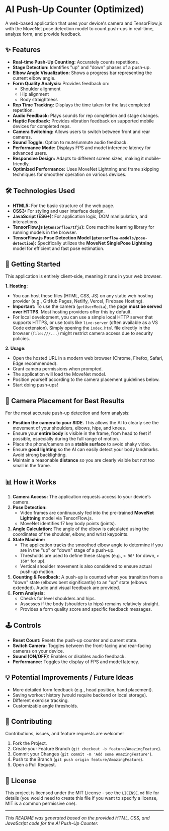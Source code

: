 # AI Push-Up Counter (Optimized)

A web-based application that uses your device's camera and TensorFlow.js with the MoveNet pose detection model to count push-ups in real-time, analyze form, and provide feedback.

## ✨ Features

*   **Real-time Push-Up Counting:** Accurately counts repetitions.
*   **Stage Detection:** Identifies "up" and "down" phases of a push-up.
*   **Elbow Angle Visualization:** Shows a progress bar representing the current elbow angle.
*   **Form Quality Analysis:** Provides feedback on:
    *   Shoulder alignment
    *   Hip alignment
    *   Body straightness
*   **Rep Time Tracking:** Displays the time taken for the last completed repetition.
*   **Audio Feedback:** Plays sounds for rep completion and stage changes.
*   **Haptic Feedback:** Provides vibration feedback on supported mobile devices for completed reps.
*   **Camera Switching:** Allows users to switch between front and rear cameras.
*   **Sound Toggle:** Option to mute/unmute audio feedback.
*   **Performance Mode:** Displays FPS and model inference latency for advanced users.
*   **Responsive Design:** Adapts to different screen sizes, making it mobile-friendly.
*   **Optimized Performance:** Uses MoveNet Lightning and frame skipping techniques for smoother operation on various devices.

## 🛠️ Technologies Used

*   **HTML5:** For the basic structure of the web page.
*   **CSS3:** For styling and user interface design.
*   **JavaScript (ES6+):** For application logic, DOM manipulation, and interactions.
*   **TensorFlow.js (`@tensorflow/tfjs`):** Core machine learning library for running models in the browser.
*   **TensorFlow.js Pose Detection Model (`@tensorflow-models/pose-detection`):** Specifically utilizes the **MoveNet SinglePose Lightning** model for efficient and fast pose estimation.

## 🚀 Getting Started

This application is entirely client-side, meaning it runs in your web browser.

**1. Hosting:**
   *   You can host these files (HTML, CSS, JS) on any static web hosting provider (e.g., GitHub Pages, Netlify, Vercel, Firebase Hosting).
   *   **Important:** To use the camera (`getUserMedia`), the page **must be served over HTTPS**. Most hosting providers offer this by default.
   *   For local development, you can use a simple local HTTP server that supports HTTPS, or use tools like `live-server` (often available as a VS Code extension). Simply opening the `index.html` file directly in the browser (`file:///...`) might restrict camera access due to security policies.

**2. Usage:**
   *   Open the hosted URL in a modern web browser (Chrome, Firefox, Safari, Edge recommended).
   *   Grant camera permissions when prompted.
   *   The application will load the MoveNet model.
   *   Position yourself according to the camera placement guidelines below.
   *   Start doing push-ups!

## 🤳 Camera Placement for Best Results

For the most accurate push-up detection and form analysis:

*   **Position the camera to your SIDE.** This allows the AI to clearly see the movement of your shoulders, elbows, hips, and knees.
*   Ensure your **entire body** is visible in the frame, from head to feet if possible, especially during the full range of motion.
*   Place the phone/camera on a **stable surface** to avoid shaky video.
*   Ensure **good lighting** so the AI can easily detect your body landmarks. Avoid strong backlighting.
*   Maintain a reasonable **distance** so you are clearly visible but not too small in the frame.

## 📊 How it Works

1.  **Camera Access:** The application requests access to your device's camera.
2.  **Pose Detection:**
    *   Video frames are continuously fed into the pre-trained **MoveNet Lightning** model via TensorFlow.js.
    *   MoveNet identifies 17 key body points (joints).
3.  **Angle Calculation:** The angle of the elbow is calculated using the coordinates of the shoulder, elbow, and wrist keypoints.
4.  **State Machine:**
    *   The application tracks the smoothed elbow angle to determine if you are in the "up" or "down" stage of a push-up.
    *   Thresholds are used to define these stages (e.g., `< 90°` for down, `> 160°` for up).
    *   Vertical shoulder movement is also considered to ensure actual push-up motion.
5.  **Counting & Feedback:** A push-up is counted when you transition from a "down" state (elbows bent significantly) to an "up" state (elbows extended). Audio and visual feedback are provided.
6.  **Form Analysis:**
    *   Checks for level shoulders and hips.
    *   Assesses if the body (shoulders to hips) remains relatively straight.
    *   Provides a form quality score and specific feedback messages.

## 🕹️ Controls

*   **Reset Count:** Resets the push-up counter and current state.
*   **Switch Camera:** Toggles between the front-facing and rear-facing cameras on your device.
*   **Sound (ON/OFF):** Enables or disables audio feedback.
*   **Performance:** Toggles the display of FPS and model latency.

## 💡 Potential Improvements / Future Ideas

*   More detailed form feedback (e.g., head position, hand placement).
*   Saving workout history (would require backend or local storage).
*   Different exercise tracking.
*   Customizable angle thresholds.

## 🤝 Contributing

Contributions, issues, and feature requests are welcome!
1.  Fork the Project.
2.  Create your Feature Branch (`git checkout -b feature/AmazingFeature`).
3.  Commit your Changes (`git commit -m 'Add some AmazingFeature'`).
4.  Push to the Branch (`git push origin feature/AmazingFeature`).
5.  Open a Pull Request.

## 📄 License

This project is licensed under the MIT License - see the `LICENSE.md` file for details (you would need to create this file if you want to specify a license, MIT is a common permissive one).

---

*This README was generated based on the provided HTML, CSS, and JavaScript code for the AI Push-Up Counter.*